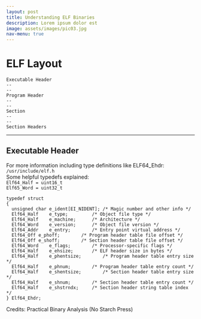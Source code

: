 ```yaml
---
layout: post
title: Understanding ELF Binaries
description: Lorem ipsum dolor est
image: assets/images/pic03.jpg
nav-menu: true
---
```


# ELF Layout

~~~
Executable Header
--
--
Program Header
--
--
Section
--
--
Section Headers
~~~

---
## Executable Header

For more information including type definitions like ELF64_Ehdr:
`/usr/include/elf.h`  
Some helpful typedefs explained:  
`Elf64_Half = uint16_t`  
`Elf65_Word = uint32_t` 
```
typedef struct
{
  unsigned char	e_ident[EI_NIDENT];	/* Magic number and other info */
  Elf64_Half	e_type;			/* Object file type */
  Elf64_Half	e_machine;		/* Architecture */
  Elf64_Word	e_version;		/* Object file version */
  Elf64_Addr	e_entry;		/* Entry point virtual address */
  Elf64_Off	e_phoff;		/* Program header table file offset */
  Elf64_Off	e_shoff;		/* Section header table file offset */
  Elf64_Word	e_flags;		/* Processor-specific flags */
  Elf64_Half	e_ehsize;		/* ELF header size in bytes */
  Elf64_Half	e_phentsize;		/* Program header table entry size */
  Elf64_Half	e_phnum;		/* Program header table entry count */
  Elf64_Half	e_shentsize;		/* Section header table entry size */
  Elf64_Half	e_shnum;		/* Section header table entry count */
  Elf64_Half	e_shstrndx;		/* Section header string table index */
} Elf64_Ehdr;
```
  
Credits: Practical Binary Analysis (No Starch Press)

